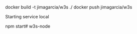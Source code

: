 docker build -t jimagarcia/w3s ./
docker push jimagarcia/w3s

Starting service local

npm start#   w 3 s - n o d e  
 